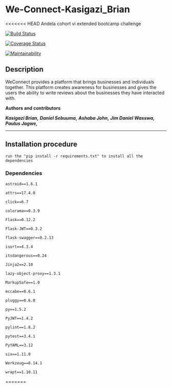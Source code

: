# We-Connect-Kasigazi_Brian
<<<<<<< HEAD
Andela cohort vi extended bootcamp challenge

[![Build Status](https://travis-ci.org/kasigazibrian/We-Connect-Kasigazi_Brian.svg?branch=feature_challenge_2)](https://travis-ci.org/kasigazibrian/We-Connect-Kasigazi_Brian)

[![Coverage Status](https://coveralls.io/repos/github/kasigazibrian/We-Connect-Kasigazi_Brian/badge.svg?branch=feature_challenge_2)](https://coveralls.io/github/kasigazibrian/We-Connect-Kasigazi_Brian?branch=feature_challenge_2)

[![Maintainability](https://api.codeclimate.com/v1/badges/8cc3a4dcd5e37d903ad7/maintainability)](https://codeclimate.com/github/kasigazibrian/We-Connect-Kasigazi_Brian/maintainability)

## Description
WeConnect provides a platform that brings businesses and individuals together.
This platform creates awareness for businesses and gives the users the ability
to write reviews about the businesses they have interacted with.


**Authors and contributors**
 
 ***Kasigazi Brian,***
 ***Daniel Sebuuma,***
***Ashaba John,***
 ***Jim Daniel Wasswa,*** 
 ***Paulus Jagwe,*** 


---
## Installation procedure
```
run the "pip install -r requirements.txt" to install all the dependencies
```


### Dependencies
```
astroid==1.6.1

attrs==17.4.0

click==6.7

colorama==0.3.9

Flask==0.12.2

Flask-JWT==0.3.2

flask-swagger==0.2.13

isort==4.3.4

itsdangerous==0.24

Jinja2==2.10

lazy-object-proxy==1.3.1

MarkupSafe==1.0

mccabe==0.6.1

pluggy==0.6.0

py==1.5.2

PyJWT==1.4.2

pylint==1.8.2

pytest==3.4.1

PyYAML==3.12

six==1.11.0

Werkzeug==0.14.1

wrapt==1.10.11
```
=======


